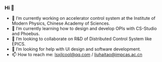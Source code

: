 ### Hi 👋

<!--
**haitao127/haitao127** is a ✨ _special_ ✨ repository because its `README.md` (this file) appears on your GitHub profile.
Here are some ideas to get you started:
-->

- 🔭 I’m currently working on accelerator control system at the Institute of Modern Physics, Chinese Academy of Sciences.
- 🌱 I’m currently learning how to design and develop OPIs with CS-Studio and Phoebus.
- 👯 I’m looking to collaborate on R&D of Distributed Control System like EPICS.
- 🤔 I’m looking for help with UI design and software development.
- 📫 How to reach me: lsxjlcool@qq.com / liuhaitao@impcas.ac.cn
